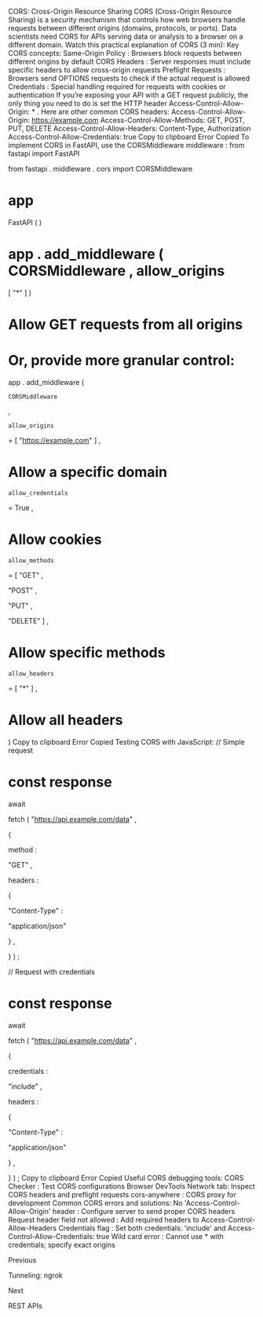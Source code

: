 CORS: Cross-Origin Resource Sharing
CORS (Cross-Origin Resource Sharing) is a security mechanism that controls how web browsers handle requests between different origins (domains, protocols, or ports). Data scientists need CORS for APIs serving data or analysis to a browser on a different domain.
Watch this practical explanation of CORS (3 min):
Key CORS concepts:
Same-Origin Policy
: Browsers block requests between different origins by default
CORS Headers
: Server responses must include specific headers to allow cross-origin requests
Preflight Requests
: Browsers send OPTIONS requests to check if the actual request is allowed
Credentials
: Special handling required for requests with cookies or authentication
If you’re exposing your API with a GET request publicly, the only thing you need to do is set the HTTP header 
Access-Control-Allow-Origin: *
.
Here are other common CORS headers:
Access-Control-Allow-Origin: https://example.com
Access-Control-Allow-Methods: GET, POST, PUT, DELETE
Access-Control-Allow-Headers: Content-Type, Authorization
Access-Control-Allow-Credentials: true
Copy to clipboard
Error
Copied
To implement CORS in FastAPI, use the 
CORSMiddleware
 middleware
:
from
 fastapi 
import
 FastAPI

from
 fastapi
.
middleware
.
cors 
import
 CORSMiddleware

app 
=
 FastAPI
(
)


app
.
add_middleware
(
CORSMiddleware
,
 allow_origins
=
[
"*"
]
)
 
# Allow GET requests from all origins


# Or, provide more granular control:

app
.
add_middleware
(

    CORSMiddleware
,

    allow_origins
=
[
"https://example.com"
]
,
  
# Allow a specific domain

    allow_credentials
=
True
,
  
# Allow cookies

    allow_methods
=
[
"GET"
,
 
"POST"
,
 
"PUT"
,
 
"DELETE"
]
,
  
# Allow specific methods

    allow_headers
=
[
"*"
]
,
  
# Allow all headers


)
Copy to clipboard
Error
Copied
Testing CORS with JavaScript:
// Simple request


const
 response 
=
 
await
 
fetch
(
"https://api.example.com/data"
,
 
{

  
method
:
 
"GET"
,

  
headers
:
 
{
 
"Content-Type"
:
 
"application/json"
 
}
,


}
)
;



// Request with credentials


const
 response 
=
 
await
 
fetch
(
"https://api.example.com/data"
,
 
{

  
credentials
:
 
"include"
,

  
headers
:
 
{
 
"Content-Type"
:
 
"application/json"
 
}
,


}
)
;
Copy to clipboard
Error
Copied
Useful CORS debugging tools:
CORS Checker
: Test CORS configurations
Browser DevTools Network tab: Inspect CORS headers and preflight requests
cors-anywhere
: CORS proxy for development
Common CORS errors and solutions:
No 'Access-Control-Allow-Origin' header
: Configure server to send proper CORS headers
Request header field not allowed
: Add required headers to 
Access-Control-Allow-Headers
Credentials flag
: Set both 
credentials: 'include'
 and 
Access-Control-Allow-Credentials: true
Wild card error
: Cannot use 
*
 with credentials; specify exact origins














Previous




Tunneling: ngrok












Next










REST APIs





